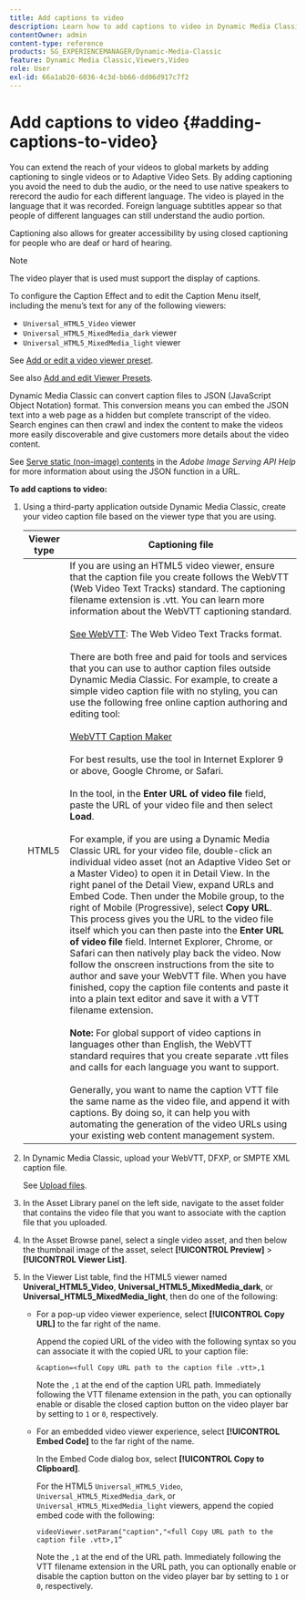 ```yaml
---
title: Add captions to video 
description: Learn how to add captions to video in Dynamic Media Classic.
contentOwner: admin
content-type: reference
products: SG_EXPERIENCEMANAGER/Dynamic-Media-Classic
feature: Dynamic Media Classic,Viewers,Video
role: User
exl-id: 66a1ab20-6036-4c3d-bb66-dd06d917c7f2
---
```

# Add captions to video {#adding-captions-to-video}

You can extend the reach of your videos to global markets by adding captioning to single videos or to Adaptive Video Sets. By adding captioning you avoid the need to dub the audio, or the need to use native speakers to rerecord the audio for each different language. The video is played in the language that it was recorded. Foreign language subtitles appear so that people of different languages can still understand the audio portion.

Captioning also allows for greater accessibility by using closed captioning for people who are deaf or hard of hearing.

>[!NOTE]
>
>The video player that is used must support the display of captions.

To configure the Caption Effect and to edit the Caption Menu itself, including the menu’s text for any of the following viewers:

* `Universal_HTML5_Video` viewer
* `Universal_HTML5_MixedMedia_dark` viewer
* `Universal_HTML5_MixedMedia_light` viewer

See [Add or edit a video viewer preset](previewing-videos-video-viewer.md#adding_or_editing_a_video_viewer_preset).

See also [Add and edit Viewer Presets](application-setup.md#adding_and_editing_viewer_presets).

Dynamic Media Classic can convert caption files to JSON (JavaScript Object Notation) format. This conversion means you can embed the JSON text into a web page as a hidden but complete transcript of the video. Search engines can then crawl and index the content to make the videos more easily discoverable and give customers more details about the video content.

See [Serve static (non-image) contents](https://experienceleague.adobe.com/docs/dynamic-media-developer-resources/image-serving-api/image-serving-api/c-serving-static-nonimage-contents.html?lang=en#image-serving-api) in the *Adobe Image Serving API Help* for more information about using the JSON function in a URL.

**To add captions to video:**

1. Using a third-party application outside Dynamic Media Classic, create your video caption file based on the viewer type that you are using.

   |Viewer type|Captioning file|
   |--- |--- |
   |HTML5|If you are using an HTML5 video viewer, ensure that the caption file you create follows the WebVTT (Web Video Text Tracks) standard. The captioning filename extension is .vtt. You can learn more information about the WebVTT captioning standard.<br><br>[See WebVTT](https://w3c.github.io/webvtt/): The Web Video Text Tracks format. <br><br>There are both free and paid for tools and services that you can use to author caption files outside Dynamic Media Classic. For example, to create a simple video caption file with no styling, you can use the following free online caption authoring and editing tool: <br><br>[WebVTT Caption Maker](https://testdrive-archive.azurewebsites.net/Graphics/CaptionMaker/Default.html) <br><br>For best results, use the tool in Internet Explorer 9 or above, Google Chrome, or Safari. <br><br>In the tool, in the <b>Enter URL of video file</b> field, paste the URL of your video file and then select <b>Load</b>. <br><br>For example, if you are using a Dynamic Media Classic URL for your video file, double-click an individual video asset (not an Adaptive Video Set or a Master Video) to open it in Detail View. In the right panel of the Detail View, expand URLs and Embed Code. Then under the Mobile group, to the right of Mobile (Progressive), select <b>Copy URL</b>. This process gives you the URL to the video file itself which you can then paste into the <b>Enter URL of video file</b> field. Internet Explorer, Chrome, or Safari can then natively play back the video. Now follow the onscreen instructions from the site to author and save your WebVTT file. When you have finished, copy the caption file contents and paste it into a plain text editor and save it with a VTT filename extension. <br><br><b>Note:</b> For global support of video captions in languages other than English, the WebVTT standard requires that you create separate .vtt files and calls for each language you want to support. <br><br>Generally, you want to name the caption VTT file the same name as the video file, and append it with captions. By doing so, it can help you with automating the generation of the video URLs using your existing web content management system.|

1. In Dynamic Media Classic, upload your WebVTT, DFXP, or SMPTE XML caption file.

   See [Upload files](uploading-files.md#uploading_files).

1. In the Asset Library panel on the left side, navigate to the asset folder that contains the video file that you want to associate with the caption file that you uploaded.
1. In the Asset Browse panel, select a single video asset, and then below the thumbnail image of the asset, select **[!UICONTROL Preview]** > **[!UICONTROL Viewer List]**.
1. In the Viewer List table, find the HTML5 viewer named **Univeral_HTML5_Video**, **Universal_HTML5_MixedMedia_dark**, or **Universal_HTML5_MixedMedia_light**, then do one of the following:

    * For a pop-up video viewer experience, select **[!UICONTROL Copy URL]** to the far right of the name.

      Append the copied URL of the video with the following syntax so you can associate it with the copied URL to your caption file:

      `&caption=<full Copy URL path to the caption file .vtt>,1`

      Note the `,1` at the end of the caption URL path. Immediately following the VTT filename extension in the path, you can optionally enable or disable the closed caption button on the video player bar by setting to `1` or `0`, respectively.
    
    * For an embedded video viewer experience, select **[!UICONTROL Embed Code]** to the far right of the name.

      In the Embed Code dialog box, select **[!UICONTROL Copy to Clipboard]**.

      For the HTML5 `Universal_HTML5_Video`, `Universal_HTML5_MixedMedia_dark`, or `Universal_HTML5_MixedMedia_light` viewers, append the copied embed code with the following:

      `videoViewer.setParam("caption","<full Copy URL path to the caption file .vtt>,1”`

      Note the `,1` at the end of the URL path. Immediately following the VTT filename extension in the URL path, you can optionally enable or disable the caption button on the video player bar by setting to `1` or `0`, respectively.
